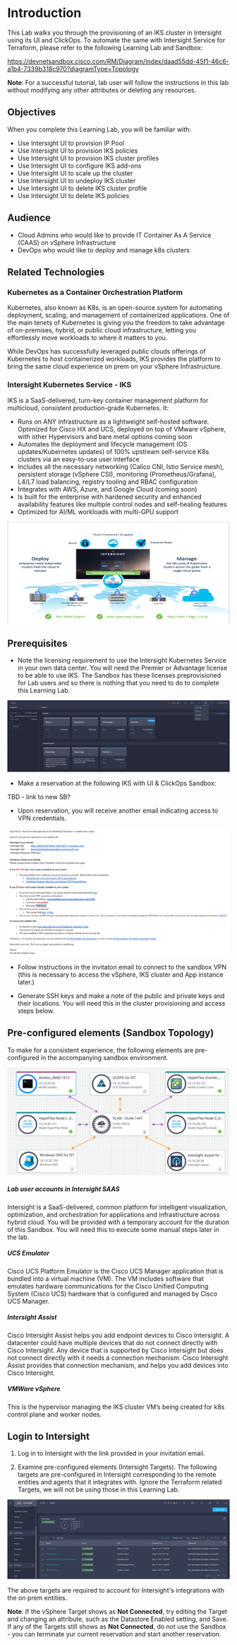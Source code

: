 # Introduction

This Lab walks you through the provisioning of an IKS cluster in Intersight using its UI and ClickOps. To automate the same with Intersight Service for Terraform, please refer to the following Learning Lab and Sandbox:

https://devnetsandbox.cisco.com/RM/Diagram/Index/daad55dd-45f1-46c6-a1b4-7339b318c970?diagramType=Topology

**Note**: For a successful tutorial, lab user will follow the instructions in this lab without modifying any other attributes or deleting any resources.

## Objectives

When you complete this Learning Lab, you will be familiar with:
*	Use Intersight UI to provision IP Pool
*   Use Intersight UI to provision IKS policies
*   Use Intersight UI to provision IKS cluster profiles
*   Use Intersight UI to configure IKS add-ons
*   Use Intersight UI to scale up the cluster
*   Use Intersight UI to undeploy IKS cluster
*   Use Intersight UI to delete IKS cluster profile
*   Use Intersight UI to delete IKS policies

## Audience
*	Cloud Admins who would like to provide IT Container As A Service (CAAS) on vSphere Infrastructure  
*	DevOps who would like to deploy and manage k8s clusters


## Related Technologies

### Kubernetes as a Container Orchestration Platform

Kubernetes, also known as K8s, is an open-source system for automating deployment, scaling, and management of containerized applications.
One of the main tenets of Kubernetes is giving you the freedom to take advantage of on-premises, hybrid, or public cloud infrastructure, letting you effortlessly move workloads to where it matters to you.

While DevOps has successfully leveraged public clouds offerings of Kubernetes to host containerized workloads, IKS provides the platform to bring the same cloud experience on prem on your vSphere Infrastructure.

### Intersight Kubernetes Service - IKS

IKS is a SaaS-delivered, turn-key container management platform for multicloud, consistent production-grade Kubernetes. It:

*	Runs on ANY infrastructure as a lightweight self-hosted software. Optimized for Cisco HX and UCS, deployed on top of VMware vSphere, with other Hypervisors and bare metal options coming soon
*	Automates the deployment and lifecycle management (OS updates/Kubernetes updates) of 100% upstream self-service K8s clusters via an easy-to-use user interface
*	Includes all the necessary networking (Calico CNI, Istio Service mesh), persistent storage (vSphere CSI), monitoring (Prometheus/Grafana), L4/L7 load balancing, registry tooling and RBAC configuration
*	Integrates with AWS, Azure, and Google Cloud (coming soon)
*	Is built for the enterprise with hardened security and enhanced availability features like multiple control nodes and self-healing features
*	Optimized for AI/ML workloads with multi-GPU support

![](assets/images/Picture2.png)


## Prerequisites

*   Note the licensing requirement to use the Intersight Kubernetes Service in your own data center. You will need the Premier or Advantage license to be able to use IKS. The Sandbox has these licenses preprovisioned for Lab users and so there is nothing that you need to do to complete this Learning Lab.

![](assets/images/license.png)

*   Make a reservation at the following IKS with UI & ClickOps Sandbox:

TBD - link to new SB?

*   Upon reservation, you will receive another email indicating access to VPN credentials.

![](assets/images/Picture4.png)

*   Follow instructions in the invitaton email to connect to the sandbox VPN (this is necessary to access the vSphere, IKS cluster and App instance later.)

*   Generate SSH keys and make a note of the public and private keys and their locations. You will need this in the cluster provisioning and access steps below.

## Pre-configured elements (Sandbox Topology)

To make for a consistent experience, the following elements are pre-configured in the accompanying sandbox environment.

![](assets/images/Picture33.png)

##### Lab user accounts in Intersight SAAS
Intersight is a SaaS-delivered, common platform for intelligent visualization, optimization, and orchestration for applications and infrastructure across hybrid cloud. You will be provided with a temporary account for the duration of this Sandbox. You will need this to execute some manual steps later in the lab.


##### UCS Emulator
Cisco UCS Platform Emulator is the Cisco UCS Manager application that is bundled into a virtual machine (VM). The VM includes software that emulates hardware communications for the Cisco Unified Computing System (Cisco UCS) hardware that is configured and managed by Cisco UCS Manager.

##### Intersight Assist
Cisco Intersight Assist helps you add endpoint devices to Cisco Intersight. A datacenter could have multiple devices that do not connect directly with Cisco Intersight. Any device that is supported by Cisco Intersight but does not connect directly with it needs a connection mechanism. Cisco Intersight Assist provides that connection mechanism, and helps you add devices into Cisco Intersight.

##### VMWare vSphere
This is the hypervisor managing the IKS cluster VM’s being created for k8s control plane and worker nodes.


## Login to Intersight

1. Log in to Intersight with the link provided in your invitation email. 

2. Examine pre-configured elements (Intersight Targets). The following targets are pre-configured in Intersight corresponding to the remote entities and agents that it integrates with. Ignore the Terraform related Targets, we will not be using those in this Learning Lab.

![](assets/images/Picture5.png)

The above targets are required to account for Intersight's integrations with the on prem entities. 

**Note**: If the vSphere Target shows as **Not Connected**, try editing the Target and changing an attribute, such as the Datastore Enabled setting, and Save. If any of the Targets still shows as **Not Connected**, do not use the Sandbox - you can terminate yur current reservation and start another reservation. 
